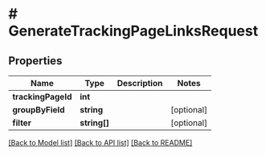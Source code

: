 # # GenerateTrackingPageLinksRequest

## Properties

Name | Type | Description | Notes
------------ | ------------- | ------------- | -------------
**trackingPageId** | **int** |  | 
**groupByField** | **string** |  | [optional] 
**filter** | **string[]** |  | [optional] 

[[Back to Model list]](../../README.md#documentation-for-models) [[Back to API list]](../../README.md#documentation-for-api-endpoints) [[Back to README]](../../README.md)



